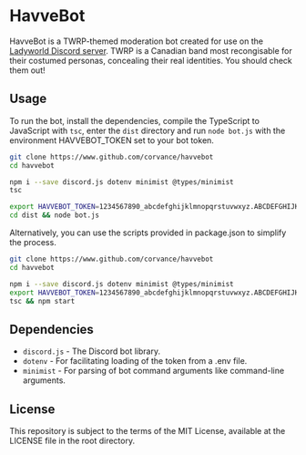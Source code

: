 # HavveBot

HavveBot is a TWRP-themed moderation bot created for use on the
[Ladyworld Discord server](https://discord.gg/NZGZJ2C). TWRP is a Canadian band most recongisable for their costumed personas, concealing their real identities. You should check them out!

## Usage

To run the bot, install the dependencies, compile the TypeScript to JavaScript with `tsc`, enter the `dist` directory and run `node bot.js` with the environment HAVVEBOT_TOKEN set to your bot token.

```bash
git clone https://www.github.com/corvance/havvebot
cd havvebot

npm i --save discord.js dotenv minimist @types/minimist
tsc

export HAVVEBOT_TOKEN=1234567890_abcdefghijklmnopqrstuvwxyz.ABCDEFGHIJKLMNOPQRSTUVWXYZ_12345
cd dist && node bot.js
```

Alternatively, you can use the scripts provided in package.json to simplify the process.

```bash
git clone https://www.github.com/corvance/havvebot
cd havvebot

npm i --save discord.js dotenv minimist @types/minimist
export HAVVEBOT_TOKEN=1234567890_abcdefghijklmnopqrstuvwxyz.ABCDEFGHIJKLMNOPQRSTUVWXYZ_12345
tsc && npm start
```

## Dependencies

- `discord.js` - The Discord bot library.
- `dotenv` - For facilitating loading of the token from a .env file.
- `minimist` - For parsing of bot command arguments like command-line arguments.

## License

This repository is subject to the terms of the MIT License, available at the LICENSE file in the root directory.
